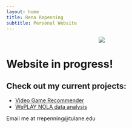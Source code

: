 ```yaml
---
layout: home
title: Rena Repenning
subtitle: Personal Website
---
```

<p style="text-align:center;">
  <img src="{{ 'rr.JPG' | relative_url }}" size=width:200px;height:200px; />
</p>

# Website in progress!

## Check out my current projects:
* [Video Game Recommender](https://www.renarepenning.com/VideoGameRecommender/)
* [WePLAY NOLA data analysis](https://www.renarepenning.com/weplaynoladata/)




<footer>
  Email me at rrepenning@tulane.edu
</footer>
  
